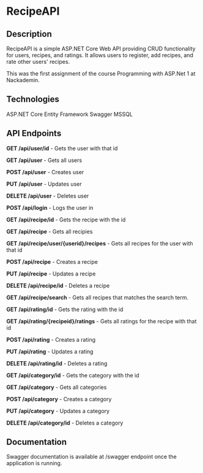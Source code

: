 # RecipeAPI
## Description
RecipeAPI is a simple ASP.NET Core Web API providing CRUD functionality for users, recipes, and ratings. It allows users to register, add recipes, and rate other users' recipes.

This was the first assignment of the course Programming with ASP.Net 1 at Nackademin. 

## Technologies
ASP.NET Core
Entity Framework
Swagger
MSSQL

## API Endpoints

**GET /api/user/id** - Gets the user with that id

**GET /api/user** - Gets all users

**POST /api/user** - Creates user

**PUT /api/user** - Updates user

**DELETE /api/user** - Deletes user

**POST /api/login** - Logs the user in


**GET /api/recipe/id** - Gets the recipe with the id

**GET /api/recipe** - Gets all recipies

**GET /api/recipe/user/{userid}/recipes** - Gets all recipes for the user with that id

**POST /api/recipe** - Creates a recipe

**PUT /api/recipe** - Updates a recipe

**DELETE /api/recipe/id** - Deletes a recipe

**GET /api/recipe/search** - Gets all recipes that matches the search term. 


**GET /api/rating/id** - Gets the rating with the id

**GET /api/rating/{recipeid}/ratings** - Gets all ratings for the recipe with that id

**POST /api/rating** - Creates a rating

**PUT /api/rating** - Updates a rating

**DELETE /api/rating/id** - Deletes a rating


**GET /api/category/id** - Gets the category with the id

**GET /api/category** - Gets all categories

**POST /api/category** - Creates a category

**PUT /api/category** - Updates a category

**DELETE /api/category/id** - Deletes a category


## Documentation
Swagger documentation is available at /swagger endpoint once the application is running.

